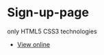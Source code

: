 # Sign-up-page
only HTML5 CSS3 technologies 
- <a href="https://eclectic-cat-a9d802.netlify.app"> View online </a>
